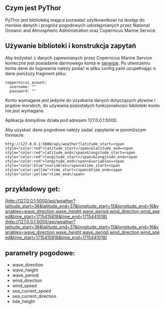 ## Czym jest PyThor
PyThor jest biblioteką mająca pozwalać użytkownikowi na dostęp do morskie danych i prognóz pogodowych udostępnianych przez National Oceanic and Atmospheric Administration oraz Copernicus Marine Service.

## Używanie biblioteki i konstrukcja zapytań
Aby kożystać z danych zapewnianych przez Copernicus Marine Service konieczne jest posiadanie darmowego konta w [serwisie](https://data.marine.copernicus.eu/register). Po utworzeniu konta dane do logowania należy podać w pliku config.yaml uzupełniając o dane poniższy fragment pliku:
```
coppernicus_acount:
  username: ""
  password: ""
```
Konto wymagane jest jedynie do uzyskania danych dotyczących pływów i prądów morskich, do używania pozostałych funkcjonalności biblioteki konto nie jest wymagane.

Aplikacja domyślnie działa pod adresem 127.0.0.1:5000.

Aby uzyskać dane pogodowe należy zadać zapytanie w ponmiższym formacie:
```
http://127.0.0.1:5000/api/weather?latitude_start=<span style="color:red">latitude_start</span>&latitude_end=<span style="color:red">latitude_end</span>&longitude_start=<span style="color:red">longitude_start</span>&longitude_end=<span style="color:red">longitude_end</span>&variables=<span style="color:blue">variables</span>&time_start=<span style="color:yellow">time_start</span>&time_end=<span style="color:yellow">time_end</span>
```


## przykładowy get:
[http://127.0.0.1:5000/api/weather?latitude_start=36&latitude_end=37&longitude_start=15&longitude_end=16&variables=wave_direction,wave_height,wave_period,wind_direction,wind_speed&time_start=1715415818&time_end=1715441018](http://127.0.0.1:5000/api/weather?latitude_start=36&latitude_end=37&longitude_start=15&longitude_end=16&variables=wave_direction,wave_height,wave_period,wind_direction,wind_speed&time_start=1715415818&time_end=1715441018)

## parametry pogodowe:
- wave_direction
- wave_height
- wave_period
- wind_direction
- wind_speed
- sea_current_speed
- sea_current_direction
- tide_height
